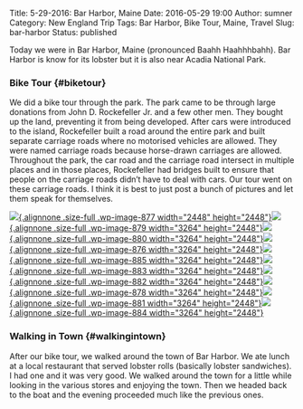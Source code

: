 Title: 5-29-2016: Bar Harbor, Maine
Date: 2016-05-29 19:00
Author: sumner
Category: New England Trip
Tags: Bar Harbor, Bike Tour, Maine, Travel
Slug: bar-harbor
Status: published

Today we were in Bar Harbor, Maine (pronounced Baahh Haahhhbahh). Bar
Harbor is know for its lobster but it is also near Acadia National Park.

### Bike Tour {#biketour}

We did a bike tour through the park. The park came to be through large
donations from John D. Rockefeller Jr. and a few other men. They bought
up the land, preventing it from being developed. After cars were
introduced to the island, Rockefeller built a road around the entire
park and built separate carriage roads where no motorised vehicles are
allowed. They were named carriage roads because horse-drawn carriages
are allowed. Throughout the park, the car road and the carriage road
intersect in multiple places and in those places, Rockefeller had
bridges built to ensure that people on the carriage roads didn’t have to
deal with cars. Our tour went on these carriage roads. I think it is
best to just post a bunch of pictures and let them speak for themselves.

[![](http://www.the-evans.family/sumner/blog/wp-content/uploads/2016/05/img_2662-1.jpg){.alignnone
.size-full .wp-image-877 width="2448"
height="2448"}](http://www.the-evans.family/sumner/blog/wp-content/uploads/2016/05/img_2662-1.jpg)[![](http://www.the-evans.family/sumner/blog/wp-content/uploads/2016/05/img_2673-1.jpg){.alignnone
.size-full .wp-image-879 width="3264"
height="2448"}](http://www.the-evans.family/sumner/blog/wp-content/uploads/2016/05/img_2673-1.jpg)[![](http://www.the-evans.family/sumner/blog/wp-content/uploads/2016/05/img_2678.jpg){.alignnone
.size-full .wp-image-880 width="3264"
height="2448"}](http://www.the-evans.family/sumner/blog/wp-content/uploads/2016/05/img_2678.jpg)[![](http://www.the-evans.family/sumner/blog/wp-content/uploads/2016/05/img_2680-1.jpg){.alignnone
.size-full .wp-image-876 width="3264"
height="2448"}](http://www.the-evans.family/sumner/blog/wp-content/uploads/2016/05/img_2680-1.jpg)[![](http://www.the-evans.family/sumner/blog/wp-content/uploads/2016/05/img_2682.jpg){.alignnone
.size-full .wp-image-885 width="3264"
height="2448"}](http://www.the-evans.family/sumner/blog/wp-content/uploads/2016/05/img_2682.jpg)[![](http://www.the-evans.family/sumner/blog/wp-content/uploads/2016/05/img_2690.jpg){.alignnone
.size-full .wp-image-883 width="3264"
height="2448"}](http://www.the-evans.family/sumner/blog/wp-content/uploads/2016/05/img_2690.jpg)[![](http://www.the-evans.family/sumner/blog/wp-content/uploads/2016/05/img_2691.jpg){.alignnone
.size-full .wp-image-882 width="3264"
height="2448"}](http://www.the-evans.family/sumner/blog/wp-content/uploads/2016/05/img_2691.jpg)[![](http://www.the-evans.family/sumner/blog/wp-content/uploads/2016/05/img_2697-1.jpg){.alignnone
.size-full .wp-image-878 width="3264"
height="2448"}](http://www.the-evans.family/sumner/blog/wp-content/uploads/2016/05/img_2697-1.jpg)[![](http://www.the-evans.family/sumner/blog/wp-content/uploads/2016/05/img_2704.jpg){.alignnone
.size-full .wp-image-881 width="3264"
height="2448"}](http://www.the-evans.family/sumner/blog/wp-content/uploads/2016/05/img_2704.jpg)[![](http://www.the-evans.family/sumner/blog/wp-content/uploads/2016/05/img_2711.jpg){.alignnone
.size-full .wp-image-884 width="3264"
height="2448"}](http://www.the-evans.family/sumner/blog/wp-content/uploads/2016/05/img_2711.jpg)

### Walking in Town {#walkingintown}

After our bike tour, we walked around the town of Bar Harbor. We ate
lunch at a local restaurant that served lobster rolls (basically lobster
sandwiches). I had one and it was very good. We walked around the town
for a little while looking in the various stores and enjoying the town.
Then we headed back to the boat and the evening proceeded much like the
previous ones.
